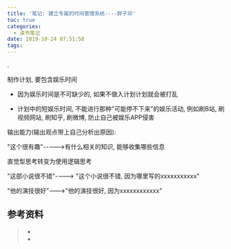 ```yaml
---
title: '笔记: 建立专属的时间管理系统----胖子邓'
toc: true
categories:
  - 读书笔记
date: 2019-10-24 07:51:58
tags:
---
```








.









制作计划, 要包含娱乐时间

- 因为娱乐时间是不可缺少的, 如果不做入计划计划就会被打乱

- 计划中的短娱乐时间, 不能进行那种"可能停不下来"的娱乐活动, 例如刷B站, 刷视频网站, 刷知乎, 刷微博, 防止自己被娱乐APP侵害

  









输出能力(输出观点带上自己分析出原因):

  "这个很有趣"----->有什么相关的知识, 能够收集哪些信息

直觉型思考转变为使用逻辑思考

 "这部小说很不错"----> "这个小说很不错, 因为哪里写的xxxxxxxxxxx"

  "他的演技很好"--->"他的演技很好, 因为xxxxxxxxxxxx"

## 参考资料
> - []()
> - []()
